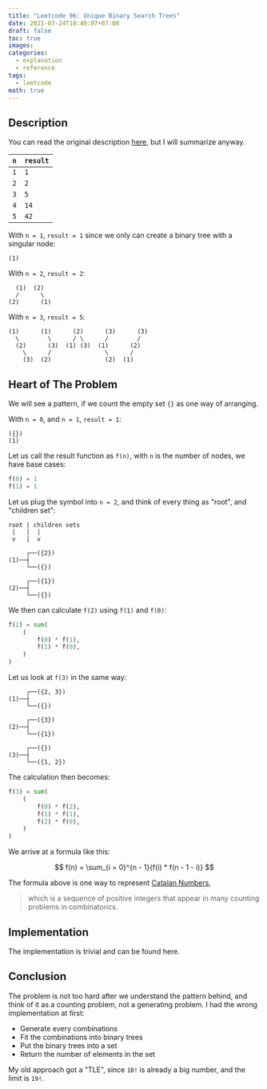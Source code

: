 ```yaml
---
title: "Leetcode 96: Unique Binary Search Trees"
date: 2021-07-24T10:40:07+07:00
draft: false
toc: true
images:
categories:
  - explanation
  - reference
tags:
  - leetcode
math: true
---
```


## Description

You can read the original description
[here](https://leetcode.com/problems/unique-binary-search-trees/), but I will
summarize anyway.

| `n` | `result` |
| -   | -        |
| `1` | `1`      |
| `2` | `2`      |
| `3` | `5`      |
| `4` | `14`     |
| `5` | `42`     |

With `n = 1`, `result = 1` since we only can create a binary tree with a singular node:

```
(1)
```

With `n = 2`, `result = 2`:

```
  (1)  (2)
  /      \
(2)      (1)
```

With `n = 3`, `result = 5`:

```
(1)      (1)      (2)      (3)      (3)     
  \        \      / \      /        /       
  (2)      (3)  (1) (3)  (1)      (2)       
    \      /               \      /   
    (3)  (2)               (2)  (1)   
```

## Heart of The Problem

We will see a pattern, if we count the empty set `{}` as one way of arranging.

With `n = 0`, and `n = 1`, `result = 1`:

```
({})
(1)
```

Let us call the result function as `f(n)`, with `n` is the number of nodes, we
have base cases:

```py
f(0) = 1
f(1) = 1
```

Let us plug the symbol into `n = 2`, and think of every thing as "root", and
"children set":

```
root | children sets
 |   |  |
 v   |  v

     ┌──({2})
(1)──┤
     └──({})

     ┌──({1})
(2)──┤
     └──({})
```

We then can calculate `f(2)` using `f(1)` and `f(0)`:

```py
f(2) = sum(
    (
        f(0) * f(1),
        f(1) * f(0),
    )
)
```

Let us look at `f(3)` in the same way:

```
     ┌──({2, 3})
(1)──┤
     └──({})

     ┌──({3})
(2)──┤
     └──({1})

     ┌──({})
(3)──┤
     └──({1, 2})
```

The calculation then becomes:

```py
f(3) = sum(
    (
        f(0) * f(2),
        f(1) * f(1),
        f(2) * f(0),
    )
)
```

We arrive at a formula like this:

$$ f(n) = \sum_{i = 0}^{n - 1}{f(i) * f(n - 1 - i)} $$

The formula above is one way to represent [Catalan Numbers](https://brilliant.org/wiki/catalan-numbers/),

> which is a sequence of positive integers that appear in many counting problems
> in combinatorics.

## Implementation

The implementation is trivial and can be found here.

## Conclusion

The problem is not too hard after we understand the pattern behind, and think of
it as a counting problem, not a generating problem. I had the wrong
implementation at first:

- Generate every combinations
- Fit the combinations into binary trees
- Put the binary trees into a set
- Return the number of elements in the set

My old approach got a "TLE", since `10!` is already a big number, and the limit
is `19!`.
